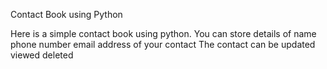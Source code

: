 Contact Book using Python

Here is a simple contact book using python. You can store details of name phone number email address of your contact
The contact can be updated viewed deleted
